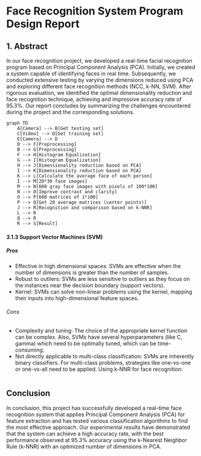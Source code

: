 # Face Recognition System Program Design Report
## 1. Abstract
In our face recognition project, we developed a real-time facial recognition program based on Principal Component Analysis (PCA). Initially, we created a system capable of identifying faces in real time. Subsequently, we conducted extensive testing by varying the dimensions reduced using PCA and exploring different face recognition methods (NCC, k-NN, SVM). After rigorous evaluation, we identified the optimal dimensionality reduction and face recognition technique, achieving and impressive accuracy rate of 95.3%. Our report concludes by summarizing the challenges encountered during the project and the corresponding solutions.
``` Mermaid
graph TD
    A[Camera] --> B[Get testing set]
    C[Video] --> D[Get training set]
    E[Camera] --> D
    D --> F[Preprocessing]
    B --> G[Preprocessing]
    F --> H[Histogram Equalization]
    G --> I[Histogram Equalization]
    H --> J[Dimensionality reduction based on PCA]
    I --> K[Dimensionality reduction based on PCA]
    K --> L[Calculate the average face of each person]
    I --> M[20*30 face images]
    M --> N[600 gray face images with pixels of 100*100]
    N --> O[Improve contrast and clarity]
    O --> P[600 matrices of 1*100]
    P --> Q[Get 20 average matrices (center points)]
    J --> R[Recognition and comparison based on k-NNR]
    L --> R
    Q --> R
    R --> S[Result]
```
#### 3.1.3 Support Vector Machines (SVM)
##### Pros
- Effective in high dimensional spaces: SVMs are effective when the number of dimensions is greater than the number of samples.
- Robust to outliers: SVMs are less sensitive to outliers as they focus on the instances near the decision boundary (support vectors).
- Kernel: SVMs can solve non-linear problems using the kernel, mapping their inputs into high-dimensional feature spaces.

###### Cons
- Complexity and tuning: The choice of the appropriate kernel function can be complex. Also, SVMs have several hyperparameters (like C, gamma) which need to be optimally tuned, which can be time-consuming.
- Not directly applicable to multi-class classification: SVMs are inherently binary classifiers. For multi-class problems, strategies like one-vs-one or one-vs-all need to be applied.
Using k-NNR for face recognition:
```python
```
## Conclusion
In conclusion, this project has successfully developed a real-time face
recognition system that applies Principal Component Analysis (PCA) for feature extraction and has tested various classification algorithms to find the most effective approach.
Our experimental results have demonstrated that the system can achieve a high accuracy rate, with the best performance observed at 95.3% accuracy using the k-Nearest Neighbor Rule (k-NNR) with an optimized number of dimensions in PCA.